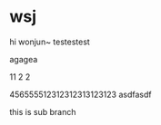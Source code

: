wsj
===
hi wonjun~
testestest

agagea

11
2
2



456555512312312313123123
asdfasdf

this is sub branch